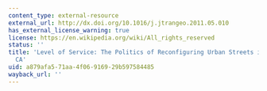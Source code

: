 ```yaml
---
content_type: external-resource
external_url: http://dx.doi.org/10.1016/j.jtrangeo.2011.05.010
has_external_license_warning: true
license: https://en.wikipedia.org/wiki/All_rights_reserved
status: ''
title: 'Level of Service: The Politics of Reconfiguring Urban Streets in San Francisco,
  CA'
uid: a879afa5-71aa-4f06-9169-29b597584485
wayback_url: ''
---
```

